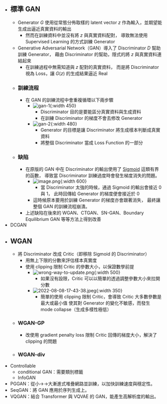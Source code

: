 - ## 標準 GAN
	- Generator $G$ 使用從常態分佈取樣的 latent vector $z$ 作為輸入，並期望能生成出逼近真實資料的輸出
		- 然而在訓練資料中並沒有將 $z$ 與真實資料配對，
		  導致無法使用 Supervised Learning 的方式訓練 Generator
	- Generative Adversarial Network（GAN）導入了 Discriminator $D$ 幫助訓練 Generator，
	  藉由 Discriminator 的幫助，隱式的將 $z$ 與真實資料連結起來
		- 在訓練過程中無需知道與 $z$ 配對的真實資料，
		  而是將 Discriminator 視為 Loss，讓 $G(z)$ 的生成結果逼近 Real
	- ### 訓練流程
		- 在 GAN 的訓練流程中會重複循環以下兩步驟
			- ![gan-1](../assets/gan-1.png){:width 450}
				- Discriminator 目的是要能區分真實資料與生成資料
				- 在訓練 Discriminator 的梯度不會去修改 Generator
			- ![gan-2](../assets/gan-2.png){:width 480}
				- Generator 的目標是讓 Discriminator 將生成樣本判斷成真實資料
				- 將整個 Discriminator 當成 Loss Function 的一部分
	- ### 缺陷
		- 在原版的 GAN 中在 Discriminator 的輸出使用了 [Sigmoid](((62f12694-5c6c-4fce-93cc-e092d8ec7184))) 這類有界的函數，
		  導致當 Discriminator 訓練過度時會發生梯度消失的問題。
			- ![image.png](../assets/image_1659974732464_0.png){:width 600}
				- 當 Discriminator 太強的時候，通過 Sigmoid 的輸出會接近 0 與 1，
				  此時回傳給 Generator 的梯度便會接近於 0
			- 這時候原本要用於訓練 Generator 的梯度亦會跟著消失，
			  最終讓整個 GAN 的訓練流程崩潰。
		- 上述缺陷在後來的 WGAN、CTGAN、SN-GAN、Boundary Equilibrium GAN 等等方法上得到改善
- DCGAN
- ## WGAN
	- 將 Discriminator 改成 Critic（即移除 Sigmoid 的 Discriminator）
		- 用無上下限的分數來評估樣本真實度
		- 使用 clipping 限制 Critic 的參數大小，以保證數學前提
			- ![wrong-way-to-update.png](../assets/wrong-way-to-update.png){:width 500}
				- 如果沒有設限，Critic 可以以簡單的透過調整參數大小來拉開分數
			- ![2022-08-08-17-43-38.jpeg](../assets/2022-08-08-17-43-38.jpeg){:width 350}
				- 簡單的使用 clipping 限制 Critic，會導致 Critic 大多數參數是最大或最小值
				  使其對 Generator 的變化不敏感，而發生 mode collapse（生成多樣性極低）
	- ### WGAN-GP
		- 改使用 gradient penalty loss 限制 Critic 回傳的梯度大小，解決了 clipping 的問題
	- ### WGAN-div
- Controllable
	- conditional GAN：需要類別標籤
	- InfoGAN
- PGGAN：從小→→大漸進式堆疊網路並訓練，以加快訓練速度與穩定性。
- SeqGAN：將 GAN 應用於序列生成上。
- VQGAN：結合 Transformer 與 VQVAE 的 GAN，能產生高解析度的輸出。